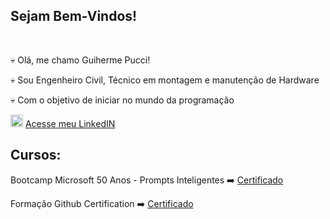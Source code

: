## Sejam Bem-Vindos!
<BR>

💀 Olá, me chamo Guiherme Pucci!

💀 Sou Engenheiro Civil, Técnico em montagem e manutenção de Hardware

💀 Com o objetivo de iniciar no mundo da programação


<img src="https://cdn.jsdelivr.net/gh/devicons/devicon@latest/icons/linkedin/linkedin-original.svg" width=20px/>     [Acesse meu LinkedIN](https://www.linkedin.com/in/guilhermepucci/)

     

## Cursos:
 Bootcamp Microsoft 50 Anos - Prompts Inteligentes ➡️ [Certificado](https://hermes.dio.me/certificates/LGVPEQYH.pdf](https://hermes.dio.me/certificates/JURKRNPL.pdf))

 Formação Github Certification ➡️ [Certificado](https://hermes.dio.me/certificates/RAD2YLT2.pdf)




<!--
**GuiPucci/GuiPucci** is a ✨ _special_ ✨ repository because its `README.md` (this file) appears on your GitHub profile.

Here are some ideas to get you started:

- 🔭 I’m currently working on ...
- 🌱 I’m currently learning ...

-->
